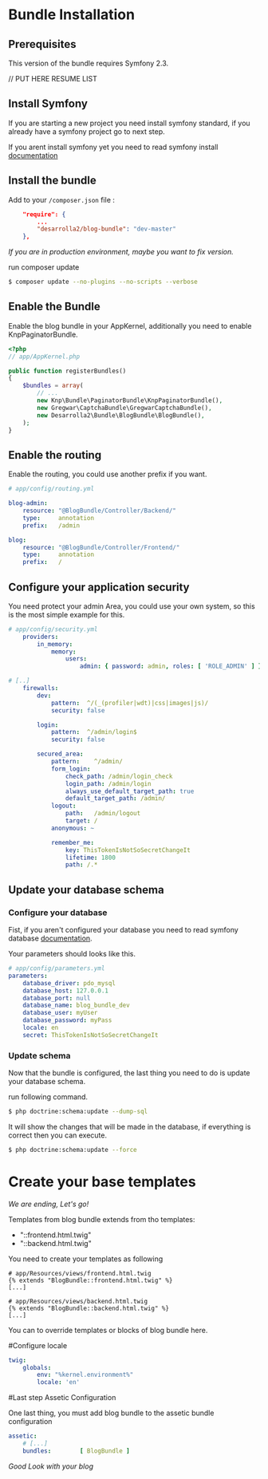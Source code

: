 # Bundle Installation

## Prerequisites

This version of the bundle requires Symfony 2.3.

// PUT HERE RESUME LIST

## Install Symfony

If you are starting a new project you need install symfony standard, if you already 
have a symfony project go to next step.

If you arent install symfony yet you need to read symfony install
[documentation](http://symfony.com/doc/current/book/installation.html)

## Install the bundle

Add to your `/composer.json` file :

``` json
    "require": {
        ...
        "desarrolla2/blog-bundle": "dev-master"
    },
````

*If you are in production environment, maybe you want to fix version.*

run composer update

``` bash
$ composer update --no-plugins --no-scripts --verbose
```

## Enable the Bundle

Enable the blog bundle in your AppKernel, additionally you need to enable KnpPaginatorBundle.

``` php
<?php
// app/AppKernel.php

public function registerBundles()
{
    $bundles = array(
        // ...
        new Knp\Bundle\PaginatorBundle\KnpPaginatorBundle(),
        new Gregwar\CaptchaBundle\GregwarCaptchaBundle(),
        new Desarrolla2\Bundle\BlogBundle\BlogBundle(),
    );
}
```

## Enable the routing

Enable the routing, you could use another prefix if you want.

``` yml
# app/config/routing.yml

blog-admin:
    resource: "@BlogBundle/Controller/Backend/"
    type:     annotation
    prefix:   /admin

blog:
    resource: "@BlogBundle/Controller/Frontend/"
    type:     annotation
    prefix:   /

```

## Configure your application security

You need protect your admin Area, you could use your own system, so this is the most simple example for this.

``` yml
# app/config/security.yml
    providers:
        in_memory:
            memory:
                users:
                    admin: { password: admin, roles: [ 'ROLE_ADMIN' ] }

# [..]
    firewalls:
        dev:
            pattern:  ^/(_(profiler|wdt)|css|images|js)/
            security: false

        login:
            pattern:  ^/admin/login$
            security: false

        secured_area:
            pattern:    ^/admin/
            form_login:
                check_path: /admin/login_check
                login_path: /admin/login
                always_use_default_target_path: true
                default_target_path: /admin/
            logout:
                path:   /admin/logout
                target: /
            anonymous: ~

            remember_me:
                key: ThisTokenIsNotSoSecretChangeIt
                lifetime: 1800
                path: /.*

```

## Update your database schema

### Configure your database

Fist, if you aren't configured your database you need to read symfony database
[documentation](http://symfony.com/doc/current/book/doctrine.html).

Your parameters should looks like this.

``` yml
# app/config/parameters.yml
parameters:
    database_driver: pdo_mysql
    database_host: 127.0.0.1
    database_port: null
    database_name: blog_bundle_dev
    database_user: myUser
    database_password: myPass
    locale: en
    secret: ThisTokenIsNotSoSecretChangeIt
```

### Update schema

Now that the bundle is configured, the last thing you need to do is update your database schema.

run following command.

``` bash
$ php doctrine:schema:update --dump-sql
```

It will show the changes that will be made ​​in the database, if everything is correct then you can execute.

``` bash
$ php doctrine:schema:update --force
```

# Create your base templates

*We are ending, Let's go!*

Templates from blog bundle extends from tho templates:

* "::frontend.html.twig"
* "::backend.html.twig"

You need to create your templates as following

``` twig
# app/Resources/views/frontend.html.twig
{% extends "BlogBundle::frontend.html.twig" %}
[...]
```

``` twig
# app/Resources/views/backend.html.twig
{% extends "BlogBundle::backend.html.twig" %}
[...]
```

You can to override templates or blocks of blog bundle here.

#Configure locale

``` yml
twig:
    globals:
        env: "%kernel.environment%"
        locale: 'en'
```

#Last step Assetic Configuration

One last thing, you must add blog bundle to the assetic bundle configuration

``` yml
assetic:
    # [...]
    bundles:        [ BlogBundle ]
```

*Good Look with your blog*


